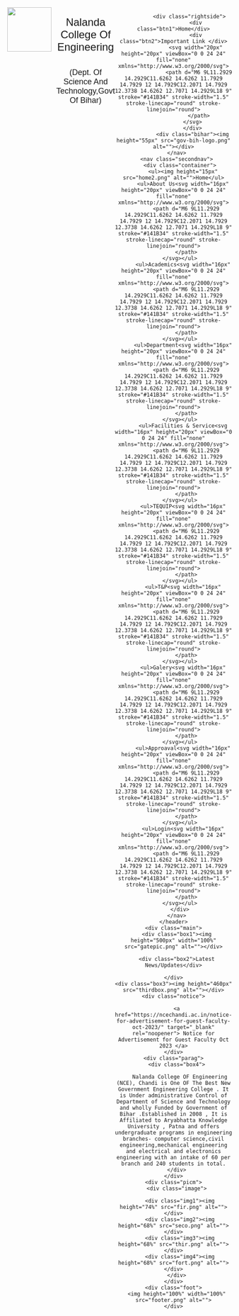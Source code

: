 <!DOCTYPE html>
<html lang="en">
  <head>
    <meta charset="UTF-8" />
    <meta name="viewport" content="width=device-width, initial-scale=1.0" />
    <title>ncechandi.ac.in</title>
  </head>
  
  <style>
    *{
    margin: 0;
    padding: 0;
}
header{
    display: block;
    flex-direction: column;
}
nav{
    display: flex;
    
}
.logo{
    display: flex;
    padding-left: 166px;
    
}
.line{
    padding-top: 20px;
    padding-left: 11px;
    font-family: 'Yanone Kaffeesatz', sans-serif;
    cursor: pointer;
}
.line2{
    padding-top: 33px;
    font-weight:lighter;
    font-size: 18px;
    
}
.line1{
    font-size: 24px;
}
.rightside{
    display: flex;
    padding-top: 65px;
    font-family: 'Yanone Kaffeesatz', sans-serif;
    font-size: 17px;
    margin-left: 346px;
    
}
.btn1{
    cursor: pointer;
    margin-right: 27px;
}

.btn2{
    cursor: pointer;
}
.bihar img{
    padding-top: 29px;
    padding-left: 23px;
}
.container{
     margin-top: 9px;
    height: 50px;
    width: 80%;
    padding-left: 161px;
    display: flex;
    justify-content: space-around;
    font-family: sans-serif;
    font-size: 15px;
    cursor: pointer;
}
.secondnav{
    
    z-index: 50;
    box-shadow: #f0c463;
    margin-top: 15px;
    height: 50px;
    width: 100%;
    background-color:#f0c463;
}
.container :nth-child(1){
    padding-top: 5px;
}
.box1{
    height: 500px;
    width: 65%;
    border: 1px solid rgb(242, 237, 237);
}
.box2{
    font-family: sans-serif;
    font-size: 16px;
    background-color: #f5f5f5;
    height: 40px;
    width: 35%;
    border: 1px solid rgb(242, 234, 234);
    padding-top: 13px;
    padding-left: 12px;
    font-weight: 600;
}
.box3{
    width: 35%;
    height: 460px;
    margin-left: 960px;
    margin-top: -445px;
    cursor: pointer;


}
.main{
    display: flex;
}
.parag{
    height: 231px;
    width: 100%;
    background-color:  rgba(72, 64, 64, 0.2);
}
.box4{
    height: 182px;
    width: 652px;
    font-family: Verdana, Geneva, Tahoma, sans-serif;
    overflow: auto;
    margin-left: 600px;
    margin-top: 22px;
    padding-top: 45px;
}
.picm{
    
        margin-top: 15px;
        height: 225px;
        width: 100%;
        background-color:#f0c463;
        cursor: pointer;
        
}
.image{
    display: flex;
        justify-content: center;
        padding-top: 39px;
        box-sizing: border-box;
        
        
}
.foot{
    height: 545px;
    width: 100%;
    padding-top: 55px;
}


  </style>

  <body>
    <header>
      <nav>
        <div class="logo">
          <ul class="hidden-xs" style="list-style-type: none; position: absolute; top: -1px; right: 10px; left: 1001px; font-family: sans-serif; z-index: 50; font-size: 12px;">
            <li style="display: inline-block; vertical-align: top; margin-top: 5px;">Font Size:</li>
            <li style="display: inline-block; padding: 3px; vertical-align: top; background: #333; color: #fff;">
                <span style="font-size: 12px; cursor: pointer;" onclick="doIncreaseBodyFontSize()">A+</span>
            </li>
            <li style="display: inline-block; padding: 3px; vertical-align: top; background: #333; color: #fff;">
                <span style="font-size: 12px; cursor: pointer;" onclick="doDecreaseBodyFontSize()">A-</span>
            </li>
            <li style="display: inline-block; vertical-align: top; margin-top: 5px; margin-left: 5px;">Color Scheme:</li>
            <li style="display: inline-block; padding: 1px;"><span onclick="changeTheme('theme3.css')" style="display: inline-block; width: 25px; height: 25px; cursor: pointer; background-color: #285690;"></span></li>
            <li style="display: inline-block; padding: 1px;"><span onclick="changeTheme('default.css')" style="display: inline-block; width: 25px; height: 25px; cursor: pointer; background-color: #adca32;"></span></li>
            <li style="display: inline-block; padding: 1px;"><span onclick="changeTheme('theme1.css')" style="display: inline-block; width: 25px; height: 25px; cursor: pointer; background-color: #6E1A98;"></span></li>
            <li style="display: inline-block; padding: 1px;"><span onclick="changeTheme('theme2.css')" style="display: inline-block; width: 25px; height: 25px; cursor: pointer; background-color: #F0C463;"></span></li>
        </ul>
          <img height="100px" src="logo10.jpg" alt="">
             <div class="line">
               <div class="line1">
                Nalanda College Of Engineering
               </div>
              <div class="line2">
                  (Dept. Of Science And Technology,Govt Of Bihar)
               </div>
        </div>

              <div class="rightside">
                  <div class="btn1">Home</div>
                  <div class="btn2">Important Link </div>
                  <svg width="20px" height="20px" viewBox="0 0 24 24" fill="none" xmlns="http://www.w3.org/2000/svg">
                    <path d="M6 9L11.2929 14.2929C11.6262 14.6262 11.7929 14.7929 12 14.7929C12.2071 14.7929 12.3738 14.6262 12.7071 14.2929L18 9" stroke="#141B34" stroke-width="1.5" stroke-linecap="round" stroke-linejoin="round">
                    </path>
                </svg>
                </div>
                <div class="bihar"><img height="55px" src="gov-bih-logo.png" alt=""></div>
      </nav>
      <nav class="secondnav">
        <div class="container">
          <ul><img height="15px" src="home2.png" alt="">Home</ul>
          <ul>About Us<svg width="16px" height="20px" viewBox="0 0 24 24" fill="none" xmlns="http://www.w3.org/2000/svg">
            <path d="M6 9L11.2929 14.2929C11.6262 14.6262 11.7929 14.7929 12 14.7929C12.2071 14.7929 12.3738 14.6262 12.7071 14.2929L18 9" stroke="#141B34" stroke-width="1.5" stroke-linecap="round" stroke-linejoin="round">
            </path>
        </svg></ul>
          <ul>Academics<svg width="16px" height="20px" viewBox="0 0 24 24" fill="none" xmlns="http://www.w3.org/2000/svg">
            <path d="M6 9L11.2929 14.2929C11.6262 14.6262 11.7929 14.7929 12 14.7929C12.2071 14.7929 12.3738 14.6262 12.7071 14.2929L18 9" stroke="#141B34" stroke-width="1.5" stroke-linecap="round" stroke-linejoin="round">
            </path>
        </svg></ul>
          <ul>Department<svg width="16px" height="20px" viewBox="0 0 24 24" fill="none" xmlns="http://www.w3.org/2000/svg">
            <path d="M6 9L11.2929 14.2929C11.6262 14.6262 11.7929 14.7929 12 14.7929C12.2071 14.7929 12.3738 14.6262 12.7071 14.2929L18 9" stroke="#141B34" stroke-width="1.5" stroke-linecap="round" stroke-linejoin="round">
            </path>
        </svg></ul>
          <ul>Facilities & Service<svg width="16px" height="20px" viewBox="0 0 24 24" fill="none" xmlns="http://www.w3.org/2000/svg">
            <path d="M6 9L11.2929 14.2929C11.6262 14.6262 11.7929 14.7929 12 14.7929C12.2071 14.7929 12.3738 14.6262 12.7071 14.2929L18 9" stroke="#141B34" stroke-width="1.5" stroke-linecap="round" stroke-linejoin="round">
            </path>
        </svg></ul>
          <ul>TEQUIP<svg width="16px" height="20px" viewBox="0 0 24 24" fill="none" xmlns="http://www.w3.org/2000/svg">
            <path d="M6 9L11.2929 14.2929C11.6262 14.6262 11.7929 14.7929 12 14.7929C12.2071 14.7929 12.3738 14.6262 12.7071 14.2929L18 9" stroke="#141B34" stroke-width="1.5" stroke-linecap="round" stroke-linejoin="round">
            </path>
        </svg></ul>
          <ul>T&P<svg width="16px" height="20px" viewBox="0 0 24 24" fill="none" xmlns="http://www.w3.org/2000/svg">
            <path d="M6 9L11.2929 14.2929C11.6262 14.6262 11.7929 14.7929 12 14.7929C12.2071 14.7929 12.3738 14.6262 12.7071 14.2929L18 9" stroke="#141B34" stroke-width="1.5" stroke-linecap="round" stroke-linejoin="round">
            </path>
        </svg></ul>
          <ul>Galery<svg width="16px" height="20px" viewBox="0 0 24 24" fill="none" xmlns="http://www.w3.org/2000/svg">
            <path d="M6 9L11.2929 14.2929C11.6262 14.6262 11.7929 14.7929 12 14.7929C12.2071 14.7929 12.3738 14.6262 12.7071 14.2929L18 9" stroke="#141B34" stroke-width="1.5" stroke-linecap="round" stroke-linejoin="round">
            </path>
        </svg></ul>
          <ul>Approaval<svg width="16px" height="20px" viewBox="0 0 24 24" fill="none" xmlns="http://www.w3.org/2000/svg">
            <path d="M6 9L11.2929 14.2929C11.6262 14.6262 11.7929 14.7929 12 14.7929C12.2071 14.7929 12.3738 14.6262 12.7071 14.2929L18 9" stroke="#141B34" stroke-width="1.5" stroke-linecap="round" stroke-linejoin="round">
            </path>
        </svg></ul>
          <ul>Login<svg width="16px" height="20px" viewBox="0 0 24 24" fill="none" xmlns="http://www.w3.org/2000/svg">
            <path d="M6 9L11.2929 14.2929C11.6262 14.6262 11.7929 14.7929 12 14.7929C12.2071 14.7929 12.3738 14.6262 12.7071 14.2929L18 9" stroke="#141B34" stroke-width="1.5" stroke-linecap="round" stroke-linejoin="round">
            </path>
        </svg></ul>
        </div>
      </nav>
    </header>
    <div class="main">
      <div class="box1"><img height="500px" width="100%" src="gatepic.png" alt=""></div>
      
      <div class="box2">Latest News/Updates</div>
      
    </div>
    <div class="box3"><img height="460px"  src="thirdbox.png" alt=""></div>
    <div class="notice">

      <a href="https://ncechandi.ac.in/notice-for-advertisement-for-guest-faculty-oct-2023/" target="_blank" rel="noopener"> Notice for Advertisement for Guest Faculty Oct 2023 </a>
    </div>
    <div class="parag">
      <div class="box4">

        Nalanda College OF Engineering (NCE), Chandi is One OF The Best New Government Engineering College . It is Under administrative Control of Department of Science and Technology and wholly Funded by Government of Bihar .Established in 2008 , It is Affiliated to Aryabhatta Knowledge University , Patna and offers undergraduate programs in engineering branches- computer science,civil engineering,mechanical engineering and electrical and electronics engineering with an intake of 60 per branch and 240 students in total.
      </div>
    </div>
    <div class="picm">
      <div class="image">

        <div class="img1"><img height="74%" src="fir.png" alt=""></div>
        <div class="img2"><img height="68%" src="seco.png" alt=""></div>
        <div class="img3"><img height="68%" src="thir.png" alt=""></div>
        <div class="img4"><img height="68%" src="fort.png" alt=""></div>
      </div>
    </div>
    <div class="foot">
      <img height="100%" width="100%" src="footer.png" alt="">
    </div>
  </body>
</html>
